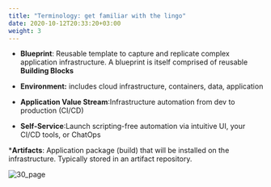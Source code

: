 ```yaml
---
title: "Terminology: get familiar with the lingo"
date: 2020-10-12T20:33:20+03:00
weight: 3
---
```


* __Blueprint__: Reusable template​ to capture and replicate complex application infrastructure. A blueprint is itself comprised of reusable __Building Blocks__

* __Environment:__ includes cloud infrastructure, containers, data, application

* __Application Value Stream__:Infrastructure automation from dev to production (CI/CD)

* __Self-Service__:Launch scripting-free automation via intuitive UI, your CI/CD tools, or ChatOps​

*__Artifacts__: Application package (build) that will be installed on the infrastructure. Typically stored in an artifact repository.

 ![30_page](/images/intro/Blueprint.png)